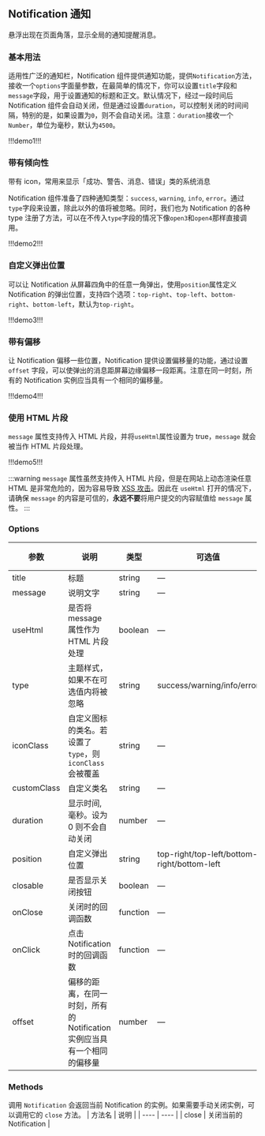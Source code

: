 ## Notification 通知

悬浮出现在页面角落，显示全局的通知提醒消息。

### 基本用法

适用性广泛的通知栏，Notification 组件提供通知功能，提供`Notification`方法，接收一个`options`字面量参数，在最简单的情况下，你可以设置`title`字段和`message`字段，用于设置通知的标题和正文。默认情况下，经过一段时间后 Notification 组件会自动关闭，但是通过设置`duration`，可以控制关闭的时间间隔，特别的是，如果设置为`0`，则不会自动关闭。注意：`duration`接收一个`Number`，单位为毫秒，默认为`4500`。

!!!demo1!!!

### 带有倾向性

带有 icon，常用来显示「成功、警告、消息、错误」类的系统消息

Notification 组件准备了四种通知类型：`success`, `warning`, `info`, `error`。通过`type`字段来设置，除此以外的值将被忽略。同时，我们也为 Notification 的各种 type 注册了方法，可以在不传入`type`字段的情况下像`open3`和`open4`那样直接调用。

!!!demo2!!!

### 自定义弹出位置

可以让 Notification 从屏幕四角中的任意一角弹出，使用`position`属性定义 Notification 的弹出位置，支持四个选项：`top-right`、`top-left`、`bottom-right`、`bottom-left`，默认为`top-right`。

!!!demo3!!!

### 带有偏移

让 Notification 偏移一些位置，Notification 提供设置偏移量的功能，通过设置 `offset` 字段，可以使弹出的消息距屏幕边缘偏移一段距离。注意在同一时刻，所有的 Notification 实例应当具有一个相同的偏移量。

!!!demo4!!!

### 使用 HTML 片段

`message` 属性支持传入 HTML 片段，并将`useHtml`属性设置为 true，`message` 就会被当作 HTML 片段处理。

!!!demo5!!!

:::warning
`message` 属性虽然支持传入 HTML 片段，但是在网站上动态渲染任意 HTML 是非常危险的，因为容易导致 [XSS 攻击](https://en.wikipedia.org/wiki/Cross-site_scripting)。因此在 `useHtml` 打开的情况下，请确保 `message` 的内容是可信的，**永远不要**将用户提交的内容赋值给 `message` 属性。
:::

### Options

| 参数        | 说明                                                                     | 类型     | 可选值                                      | 默认值    |
| ----------- | ------------------------------------------------------------------------ | -------- | ------------------------------------------- | --------- |
| title       | 标题                                                                     | string   | —                                           | —         |
| message     | 说明文字                                                                 | string   | —                                           | —         |
| useHtml     | 是否将 message 属性作为 HTML 片段处理                                    | boolean  | —                                           | false     |
| type        | 主题样式，如果不在可选值内将被忽略                                       | string   | success/warning/info/error                  | —         |
| iconClass   | 自定义图标的类名。若设置了 `type`，则 `iconClass` 会被覆盖               | string   | —                                           | —         |
| customClass | 自定义类名                                                               | string   | —                                           | —         |
| duration    | 显示时间, 毫秒。设为 0 则不会自动关闭                                    | number   | —                                           | 4500      |
| position    | 自定义弹出位置                                                           | string   | top-right/top-left/bottom-right/bottom-left | top-right |
| closable    | 是否显示关闭按钮                                                         | boolean  | —                                           | true      |
| onClose     | 关闭时的回调函数                                                         | function | —                                           | —         |
| onClick     | 点击 Notification 时的回调函数                                           | function | —                                           | —         |
| offset      | 偏移的距离，在同一时刻，所有的 Notification 实例应当具有一个相同的偏移量 | number   | —                                           | 0         |

### Methods

调用 `Notification` 会返回当前 Notification 的实例。如果需要手动关闭实例，可以调用它的 `close` 方法。
| 方法名 | 说明 |
| ---- | ---- |
| close | 关闭当前的 Notification |

